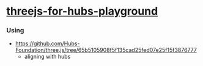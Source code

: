 [threejs-for-hubs-playground](https://dirkarnez.github.io/threejs-for-hubs-playground)
====================================================================

### Using
- https://github.com/Hubs-Foundation/three.js/tree/65b5105908f5f135cad25fed07e25f15f3876777
    - aligning with hubs
